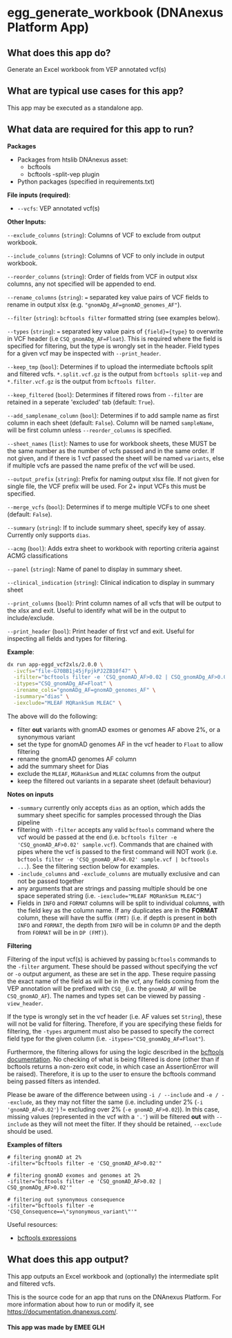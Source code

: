 <!-- dx-header -->

# egg_generate_workbook (DNAnexus Platform App)

## What does this app do?

Generate an Excel workbook from VEP annotated vcf(s)

## What are typical use cases for this app?

This app may be executed as a standalone app.

## What data are required for this app to run?

**Packages**

* Packages from htslib DNAnexus asset:
  * bcftools
  * bcftools -split-vep plugin
* Python packages (specified in requirements.txt)

**File inputs (required)**:

- `--vcfs`: VEP annotated vcf(s)

**Other Inputs:**

`--exclude_columns` (`string`): Columns of VCF to exclude from output workbook.

`--include_columns` (`string`): Columns of VCF to only include in output workbook.

`--reorder_columns` (`string`): Order of fields from VCF in output xlsx columns, any not specified will be appended to end.

`--rename_columns` (`string`): `=` separated key value pairs of VCF fields to rename in output xlsx (e.g. `"gnomADg_AF=gnomAD_genomes_AF"`).

`--filter` (`string`): `bcftools filter` formatted string (see examples below).

`--types` (`string`): `=` separated key value pairs of `{field}={type}` to overwrite in VCF header (i.e `CSQ_gnomADg_AF=Float`). This is required where the field is specified for filtering, but the type is wrongly set in the header. Field types for a given vcf may be inspected with `--print_header`.

`--keep_tmp` (`bool`): Determines if to upload the intermediate bcftools split and filtered vcfs. `*.split.vcf.gz` is the output from `bcftools split-vep` and `*.filter.vcf.gz` is the output from `bcftools filter`.

`--keep_filtered` (`bool`): Determines if filtered rows from `--filter` are retained in a seperate 'excluded' tab (default: `True`).

`--add_samplename_column` (`bool`): Determines if to add sample name as first column in each sheet (default: `False`). Column will be named `sampleName`, will be first column unless `--reorder_columns` is specified.

`--sheet_names` (`list`): Names to use for workbook sheets, these MUST be the same number as the number of vcfs passed and in the same order. If not given, and if there is 1 vcf passed the sheet will be named `variants`, else if multiple vcfs are passed the name prefix of the vcf will be used.

`--output_prefix` (`string`): Prefix for naming output xlsx file. If not given for single file, the VCF prefix will be used. For 2+ input VCFs this must be specified.

`--merge_vcfs` (`bool`): Determines if to merge multiple VCFs to one sheet (default: `False`).

`--summary` (`string`): If to include summary sheet, specify key of assay. Currently only supports `dias`.

`--acmg` (`bool`): Adds extra sheet to workbook with reporting criteria against ACMG classifications

`--panel` (`string`): Name of panel to display in summary sheet.

`--clinical_indication` (`string`):  Clinical indication to display in summary sheet

`--print_columns` (`bool`): Print column names of all vcfs that will be output to the xlsx and exit. Useful to identify what will be in the output to include/exclude.

`--print_header` (`bool`): Print header of first vcf and exit. Useful for inspecting all fields and types for filtering.


**Example**:

```bash
dx run app-eggd_vcf2xls/2.0.0 \
  -ivcfs="file-G70BB1j45jFpjkPJ2ZB10f47" \
  -ifilter="bcftools filter -e 'CSQ_gnomAD_AF>0.02 | CSQ_gnomADg_AF>0.02 | CSQ_Consequence=\"synonymous_variant\"'" \
  -itypes="CSQ_gnomADg_AF=Float" \
  -irename_cols="gnomADg_AF=gnomAD_genomes_AF" \
  -isummary="dias" \
  -iexclude="MLEAF MQRankSum MLEAC" \
```

The above will do the following:

- filter **out** variants with gnomAD exomes or genomes AF above 2%, or a synonymous variant
- set the type for gnomAD genomes AF in the vcf header to `Float` to allow filtering
- rename the gnomAD genomes AF column
- add the summary sheet for Dias
- exclude the `MLEAF`, `MGRankSum` and `MLEAC` columns from the output
- keep the filtered out variants in a separate sheet (default behaviour)


**Notes on inputs**

- `-summary` currently only accepts `dias` as an option, which adds the summary sheet specific for samples processed through the Dias pipeline
- filtering with `-filter` accepts any valid `bcftools` command where the vcf would be passed at the end (i.e. `bcftools filter -e 'CSQ_gnomAD_AF>0.02' sample.vcf`). Commands that are chained with pipes where the vcf is passed to the first command will NOT work (i.e. `bcftools filter -e 'CSQ_gnomAD_AF>0.02' sample.vcf | bcftoools ...`). See the filtering section below for examples.
- `-include_columns` and `-exclude_columns` are mutually exclusive and can not be passed together
- any arguments that are strings and passing multiple should be one space seperated string (i.e. `-iexclude="MLEAF MQRankSum MLEAC"`)
- Fields in `INFO` and `FORMAT` columns will be split to individual columns, with the field key as the column name. If any duplicates are in the **FORMAT** column, these will have the suffix `(FMT)` (i.e. if depth is present in both `INFO` and `FORMAT`, the depth from `INFO` will be in column `DP` and the depth from `FORMAT` will be in `DP (FMT)`).


**Filtering**

Filtering of the input vcf(s) is achieved by passing `bcftools` commands to the `-filter` argument. These should be passed without specifying the vcf or `-o` output argument, as these are set in the app. These require passing the exact name of the field as will be in the vcf, any fields coming from the VEP annotation will be prefixed with `CSQ_` (i.e. the `gnomAD_AF` will be `CSQ_gnomAD_AF`). The names and types set can be viewed by passing `-view_header`.

If the type is wrongly set in the vcf header (i.e. AF values set `String`), these will not be valid for filtering. Therefore, if you are specifying these fields for filtering, the `-types` argument must also be passed to specify the correct field type for the given column (i.e. `-itypes="CSQ_gnomADg_AF=Float"`).

Furthermore, the filtering allows for using the logic described in the [bcftools documentation](bcftools). No checking of what is being filtered is done (other than if bcftools returns a non-zero exit code, in which case an AssertionError will be raised). Therefore, it is up to the user to ensure the bcftools command being passed filters as intended.

Please be aware of the difference between using `-i / --include` and `-e / --exclude`, as they may not filter the same (i.e. including under 2% (`-i 'gnomAD_AF<0.02'`) != excluding over 2% (`-e gnomAD_AF>0.02`)). In this case, missing values (represented in the vcf with a `'.'`) will be filtered **out** with `--include` as they will not meet the filter. If they should be retained, `--exclude` should be used.

**Examples of filters**
```
# filtering gnomAD at 2%
-ifilter="bcftools filter -e 'CSQ_gnomAD_AF>0.02'"

# filtering gnomAD exomes and genomes at 2%
-ifilter="bcftools filter -e 'CSQ_gnomAD_AF>0.02 | CSQ_gnomADg_AF>0.02'"

# filtering out synonymous consequence
-ifilter="bcftools filter -e 'CSQ_Consequence==\"synonymous_variant\"'"
```

Useful resources:

- [bcftools expressions](bcftools-expressions)



## What does this app output?

This app outputs an Excel workbook and (optionally) the intermediate split and filtered vcfs.

This is the source code for an app that runs on the DNAnexus Platform.
For more information about how to run or modify it, see
https://documentation.dnanexus.com/.

#### This app was made by EMEE GLH

[bcftools]:https://samtools.github.io/bcftools/bcftools.html#filter
[bcftools-expressions]:https://samtools.github.io/bcftools/bcftools.html#expressions

